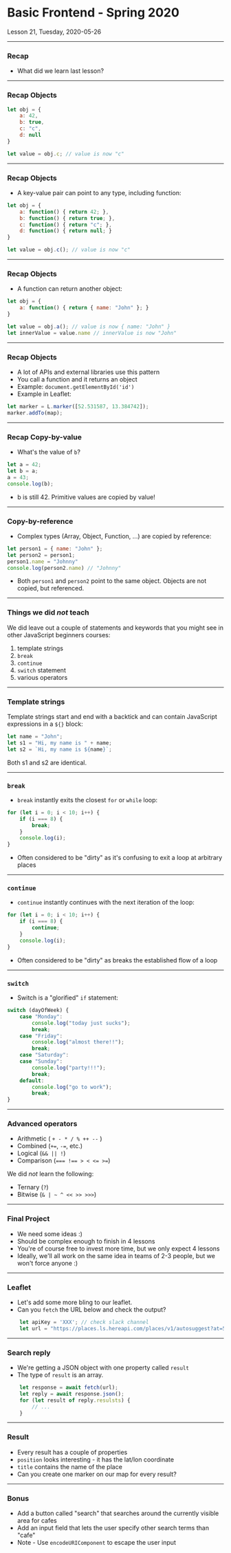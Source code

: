<!-- .slide: id="lesson21" -->

# Basic Frontend - Spring 2020

Lesson 21, Tuesday, 2020-05-26

---

### Recap

* What did we learn last lesson?

---

### Recap Objects

```js
let obj = {
    a: 42,
    b: true,
    c: "c",
    d: null
}

let value = obj.c; // value is now "c"
```

---

### Recap Objects

* A key-value pair can point to any type, including function:

```js
let obj = {
    a: function() { return 42; },
    b: function() { return true; },
    c: function() { return "c"; },
    d: function() { return null; }
}

let value = obj.c(); // value is now "c"
```

---

### Recap Objects

* A function can return another object:

```js
let obj = {
    a: function() { return { name: "John" }; }
}

let value = obj.a(); // value is now { name: "John" }
let innerValue = value.name // innerValue is now "John"
```

---

### Recap Objects

* A lot of APIs and external libraries use this pattern
* You call a function and it returns an object
* Example: `document.getElementById('id')`
* Example in Leaflet:

```js
let marker = L.marker([52.531587, 13.384742]);
marker.addTo(map);
```

---

### Recap Copy-by-value

* What's the value of `b`?

```js
let a = 42;
let b = a;
a = 43;
console.log(b);
```

* b is still 42. Primitive values are copied by value!
<!-- .element: class="fragment" -->

---

### Copy-by-reference

* Complex types (Array, Object, Function, ...) are copied by reference:

```js
let person1 = { name: "John" };
let person2 = person1;
person1.name = "Johnny"
console.log(person2.name) // "Johnny"
```

* Both `person1` and `person2` point to the same object. Objects are not copied, but referenced.

---

### Things we did _not_ teach

We did leave out a couple of statements and keywords that you might see in other JavaScript beginners courses:

1. template strings
1. `break`
1. `continue`
1. `switch` statement
1. various operators

---

### Template strings

Template strings start and end with a backtick and can contain JavaScript expressions in a `${}` block:

```js
let name = "John";
let s1 = "Hi, my name is " + name;
let s2 = `Hi, my name is ${name}`;
```

Both s1 and s2 are identical.

---

### `break`

* `break` instantly exits the closest `for` or `while` loop:

```js
for (let i = 0; i < 10; i++) {
    if (i === 8) {
        break;
    }
    console.log(i);
}
```

* Often considered to be "dirty" as it's confusing to exit a loop at arbitrary places

---

### `continue`

* `continue` instantly continues with the next iteration of the loop:

```js
for (let i = 0; i < 10; i++) {
    if (i === 8) {
        continue;
    }
    console.log(i);
}
```

* Often considered to be "dirty" as breaks the established flow of a loop

---

### `switch`

* Switch is a "glorified" `if` statement:

```js
switch (dayOfWeek) {
    case "Monday":
        console.log("today just sucks");
        break;
    case "Friday":
        console.log("almost there!!");
        break;
    case "Saturday":
    case "Sunday":
        console.log("party!!!");
        break;
    default:
        console.log("go to work");
        break;
}
```

---

### Advanced operators

* Arithmetic ( `+ - * / % ++ --` )
* Combined (`+=`, `-=`, etc.)
* Logical (`&& || !`)
* Comparison (`=== !== > < <= >=`)

We did _not_ learn the following:

* Ternary (`?`)
* Bitwise (`& | ~ ^ << >> >>>`)

---

### Final Project

* We need some ideas :)
* Should be complex enough to finish in 4 lessons
* You're of course free to invest more time, but we only expect 4 lessons
* Ideally, we'll all work on the same idea in teams of 2-3 people, but we won't force anyone :)

---

### Leaflet

* Let's add some more bling to our leaflet.
* Can you `fetch` the URL below and check the output?

```js
    let apiKey = 'XXX'; // check slack channel
    let url = "https://places.ls.hereapi.com/places/v1/autosuggest?at=52.531587,13.384742&q=cafe&apiKey=" + apiKey;
```

---

### Search reply

* We're getting a JSON object with one property called `result`
* The type of `result` is an array.

```js
    let response = await fetch(url);
    let reply = await response.json();
    for (let result of reply.resulsts) {
        // ...
    }
```

---

### Result

* Every result has a couple of properties
* `position` looks interesting - it has the lat/lon coordinate
* `title` contains the name of the place
* Can you create one marker on our map for every result?

---

### Bonus

* Add a button called "search" that searches around the currently visible area for cafes
* Add an input field that lets the user specify other search terms than "cafe"
* Note - Use `encodeURIComponent` to escape the user input

